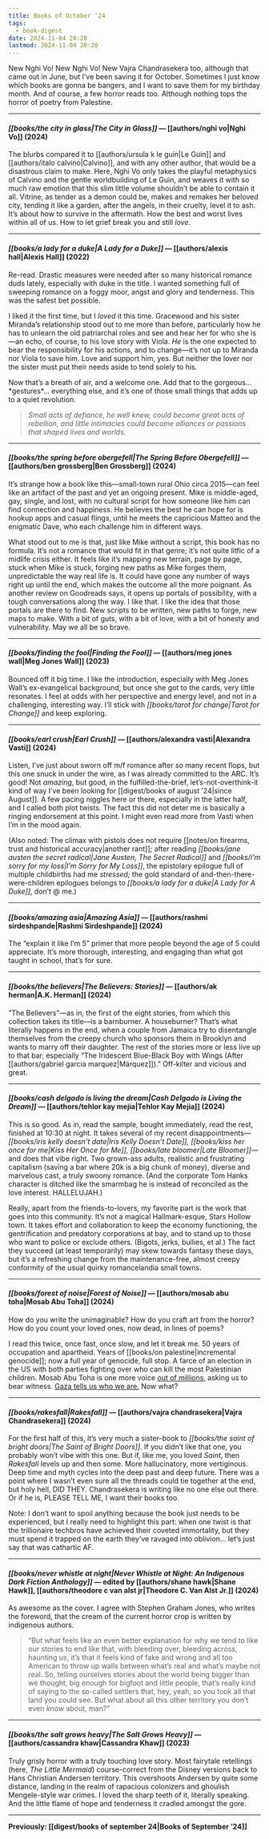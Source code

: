 ```yaml
---
title: Books of October ’24
tags:
  - book-digest
date: 2024-11-04 20:20
lastmod: 2024-11-04 20:20
---
```

New Nghi Vo! New Nghi Vo! New Vajra Chandrasekera too, although that came out in June, but I’ve been saving it for October. Sometimes I just know which books are gonna be bangers, and I want to save them for my birthday month. And of course, a few horror reads too. Although nothing tops the horror of poetry from Palestine.

---
#### *[[books/the city in glass|The City in Glass]]* — [[authors/nghi vo|Nghi Vo]] (2024)

The blurbs compared it to [[authors/ursula k le guin|Le Guin]] and [[authors/italo calvino|Calvino]], and with any other author, that would be a disastrous claim to make. Here, Nghi Vo only takes the playful metaphysics of Calvino and the gentle worldbuilding of Le Guin, and weaves it with so much raw emotion that this slim little volume shouldn’t be able to contain it all. Vitrine, as tender as a demon could be, makes and remakes her beloved city, tending it like a garden, after the angels, in their cruelty, level it to ash. It’s about how to survive in the aftermath. How the best and worst lives within all of us. How to let grief break you and still *love*.

---
#### *[[books/a lady for a duke|A Lady for a Duke]]* — [[authors/alexis hall|Alexis Hall]] (2022)

Re-read. Drastic measures were needed after so many historical romance duds lately, especially with duke in the title. I wanted something full of sweeping romance on a foggy moor, angst and glory and tenderness. This was the safest bet possible. 

I liked it the first time, but I *loved* it this time. Gracewood and his sister Miranda’s relationship stood out to me more than before, particularly how he has to unlearn the old patriarchal roles and see and hear her for who she is—an echo, of course, to his love story with Viola. *He* is the one expected to bear the responsibility for his actions, and to change—it’s not up to Miranda nor Viola to save him. Love and support him, yes. But neither the lover nor the sister must put their needs aside to tend solely to his.

Now that’s a breath of air, and a welcome one. Add that to the gorgeous… \*gestures\*… everything else, and it’s one of those small things that adds up to a quiet revolution.

> *Small acts of defiance, he well knew, could become great acts of rebellion, and little intimacies could become alliances or passions that shaped lives and worlds.*

---
#### *[[books/the spring before obergefell|The Spring Before Obergefell]]* — [[authors/ben grossberg|Ben Grossberg]] (2024)

It’s strange how a book like this—small-town rural Ohio circa 2015—can feel like an artifact of the past and yet an ongoing present. Mike is middle-aged, gay, single, and lost, with no cultural script for how someone like him can find connection and happiness. He believes the best he can hope for is hookup apps and casual flings, until he meets the capricious Matteo and the enigmatic Dave, who each challenge him in different ways.  
  
What stood out to me is that, just like Mike without a script, this book has no formula. It’s not a romance that would fit in that genre; it’s not quite litfic of a midlife crisis either. It feels like it’s mapping new terrain, page by page, stuck when Mike is stuck, forging new paths as Mike forges them, unpredictable the way real life is. It could have gone any number of ways right up until the end, which makes the outcome all the more poignant. As another review on Goodreads says, it opens up portals of possibility, with a tough conversations along the way. I like that. I like the idea that those portals are there to find. New scripts to be written, new paths to forge, new maps to make. With a bit of guts, with a bit of love, with a bit of honesty and vulnerability. May we all be so brave.

---
#### *[[books/finding the fool|Finding the Fool]]* — [[authors/meg jones wall|Meg Jones Wall]] (2023)

Bounced off it big time. I like the introduction, especially with Meg Jones Wall’s ex-evangelical background, but once she got to the cards, very little resonates. I feel at odds with her perspective and energy level, and not in a challenging, interesting way. I’ll stick with *[[books/tarot for change|Tarot for Change]]* and keep exploring.

---
#### *[[books/earl crush|Earl Crush]]* — [[authors/alexandra vasti|Alexandra Vasti]] (2024)

Listen, I’ve just about sworn off m/f romance after so many recent flops, but this one snuck in under the wire, as I was already committed to the ARC. It’s good! Not *amazing*, but good, in the fulfilled-the-brief, let’s-not-overthink-it kind of way I’ve been looking for [[digest/books of august ’24|since August]]. A few pacing niggles here or there, especially in the latter half, and I called both plot twists. The fact this did not deter me is basically a ringing endorsement at this point. I might even read more from Vasti when I’m in the mood again.

(Also noted: The climax with pistols does not require [[notes/on firearms, trust and historical accuracy|another rant]]; after reading *[[books/jane austen the secret radical|Jane Austen, The Secret Radical]]* and *[[books/i’m sorry for my loss|I’m Sorry for My Loss]]*, the epistolary epilogue full of multiple childbirths had me *stressed;* the gold standard of and-then-there-were-children epilogues belongs to *[[books/a lady for a duke|A Lady for A Duke]]*, don’t @ me.)

---
#### *[[books/amazing asia|Amazing Asia]]* — [[authors/rashmi sirdeshpande|Rashmi Sirdeshpande]] (2024)

The “explain it like I’m 5” primer that more people beyond the age of 5 could appreciate. It’s more thorough, interesting, and engaging than what got taught in school, that’s for sure.

---
#### *[[books/the believers|The Believers: Stories]]* — [[authors/ak herman|A.K. Herman]] (2024)

“The Believers”—as in, the first of the eight stories, from which this collection takes its title—is a barnburner. A houseburner? That’s what literally happens in the end, when a couple from Jamaica try to disentangle themselves from the creepy church who sponsors them in Brooklyn and wants to marry off their daughter. The rest of the stories more or less live up to that bar, especially “The Iridescent Blue-Black Boy with Wings (After [[authors/gabriel garcia marquez|Márquez]]).” Off-kilter and vicious and great.

---
#### *[[books/cash delgado is living the dream|Cash Delgado is Living the Dream]]*  — [[authors/tehlor kay mejia|Tehlor Kay Mejia]] (2024)

This is so good. As in, read the sample, bought immediately, read the rest, finished at 10:30 at night. It takes several of my recent disappointments—*[[books/iris kelly doesn't date|Iris Kelly Doesn’t Date]],* *[[books/kiss her once for me|Kiss Her Once for Me]],* *[[books/late bloomer|Late Bloomer]]*—and does that vibe right. Two grown-ass adults, realistic and frustrating capitalism (saving a bar where 20k is a big chunk of money), diverse and marvelous cast, a truly swoony romance. (And the corporate Tom Hanks character is ditched like the smarmbag he is instead of reconciled as the love interest. HALLELUJAH.) 

Really, apart from the friends-to-lovers, my favorite part is the work that goes into this community. It’s not a magical Hallmark-esque, Stars Hollow town. It takes effort and collaboration to keep the economy functioning, the gentrification and predatory corporations at bay, and to stand up to those who want to police or exclude others. (Bigots, jerks, bullies, et al.) The fact they succeed (at least temporarily) may skew towards fantasy these days, but it’s a refreshing change from the maintenance-free, almost creepy conformity of the usual quirky romancelandia small towns. 

---
#### *[[books/forest of noise|Forest of Noise]]* — [[authors/mosab abu toha|Mosab Abu Toha]] (2024)

How do you write the unimaginable? How do you craft art from the horror? How do you count your loved ones, now dead, in lines of poems? 

I read this twice, once fast, once slow, and let it break me. 50 years of occupation and apartheid. Years of [[books/on palestine|incremental genocide]]; now a full year of genocide, full stop. A farce of an election in the US with both parties fighting over who can kill the most Palestinian children. Mosab Abu Toha is one more voice [out of millions](https://www.medialens.org/2024/everyone-in-gaza-is-sick-injured-or-both-israels-2-1-million-victims/), asking us to bear witness. [Gaza tells us who we are.](https://caitlinjohnstone.com.au/2024/11/05/gaza-tells-us-who-we-are/) Now what?

---
#### *[[books/rakesfall|Rakesfall]]* — [[authors/vajra chandrasekera|Vajra Chandrasekera]] (2024)

For the first half of this, it’s very much a sister-book to *[[books/the saint of bright doors|The Saint of Bright Doors]]*. If you didn’t like that one, you probably won’t vibe with this one. But if, like me, you loved *Saint*, then *Rakesfall* levels up and then some. More hallucinatory, more vertiginous. Deep time and myth cycles into the deep past and deep future. There was a point where I wasn’t even sure all the threads could tie together at the end, but holy hell, DID THEY. Chandrasekera is writing like no one else out there. Or if he is, PLEASE TELL ME, I want their books too.

Note: I don’t want to spoil anything because the book just needs to be experienced, but I really need to highlight this part: when one twist is that the trillionaire techbros have achieved their coveted immortality, but they must spend it trapped on the earth they’ve ravaged into oblivion… let’s just say that was cathartic AF.

---
#### *[[books/never whistle at night|Never Whistle at Night: An Indigenous Dark Fiction Anthology]]* — edited by [[authors/shane hawk|Shane Hawk]], [[authors/theodore c van alst jr|Theodore C. Van Alst Jr.]] (2024)

As awesome as the cover. I agree with Stephen Graham Jones, who writes the foreword, that the cream of the current horror crop is written by indigenous authors. 

> “But what feels like an even better explanation for why we tend to like our stories to end like that, with bleeding over, bleeding across, haunting *us*, it’s that it feels kind of fake and wrong and all too American to throw up walls between what’s real and what’s maybe not real. So, telling ourselves stories about the world being bigger than we thought, big enough for bigfoot and little people, that’s really kind of saying to the so-called settlers that, hey, yeah, so you took all that land you could see. But what about all this other territory you don’t even *know* about, man?”

---
#### *[[books/the salt grows heavy|The Salt Grows Heavy]]* — [[authors/cassandra khaw|Cassandra Khaw]] (2023)

Truly grisly horror with a truly touching love story. Most fairytale retellings (here, *The Little Mermaid*) course-correct from the Disney versions back to Hans Christian Andersen territory. This overshoots Andersen by quite some distance, landing in the realm of rapacious colonizers and ghoulish Mengele-style war crimes. I loved the sharp teeth of it, literally speaking. And the little flame of hope and tenderness it cradled amongst the gore.

---
**Previously: [[digest/books of september 24|Books of September ’24]]**
